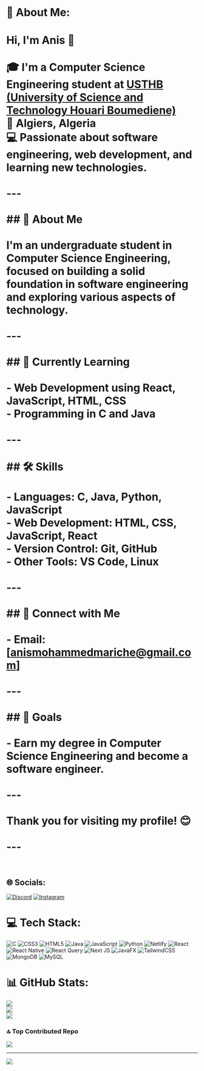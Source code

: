 # 💫 About Me:
# Hi, I'm Anis 👋<br><br>🎓 I'm a Computer Science Engineering student at [USTHB (University of Science and Technology Houari Boumediene)](https://www.usthb.dz/)  <br>📍 Algiers, Algeria  <br>💻 Passionate about software engineering, web development, and learning new technologies.  <br><br>---<br><br>## 🚀 About Me<br><br>I'm an undergraduate student in Computer Science Engineering, focused on building a solid foundation in software engineering and exploring various aspects of technology.<br><br>---<br><br>## 🌱 Currently Learning<br><br>- Web Development using React, JavaScript, HTML, CSS<br>- Programming in C and Java<br><br>---<br><br>## 🛠 Skills<br><br>- **Languages:** C, Java, Python, JavaScript<br>- **Web Development:** HTML, CSS, JavaScript, React<br>- **Version Control:** Git, GitHub<br>- **Other Tools:** VS Code, Linux  <br><br>---<br><br>## 🔗 Connect with Me<br><br>- Email: [anismohammedmariche@gmail.com]<br><br>---<br><br>## 🤔 Goals<br><br>- Earn my degree in Computer Science Engineering and become a software engineer.<br><br>---<br>  <br>Thank you for visiting my profile! 😊<br><br>---<br><br>


## 🌐 Socials:
[![Discord](https://img.shields.io/badge/Discord-%237289DA.svg?logo=discord&logoColor=white)](https://discord.gg/anis5890) [![Instagram](https://img.shields.io/badge/Instagram-%23E4405F.svg?logo=Instagram&logoColor=white)](https://instagram.com/anis_n005) 

# 💻 Tech Stack:
![C](https://img.shields.io/badge/c-%2300599C.svg?style=plastic&logo=c&logoColor=white) ![CSS3](https://img.shields.io/badge/css3-%231572B6.svg?style=plastic&logo=css3&logoColor=white) ![HTML5](https://img.shields.io/badge/html5-%23E34F26.svg?style=plastic&logo=html5&logoColor=white) ![Java](https://img.shields.io/badge/java-%23ED8B00.svg?style=plastic&logo=openjdk&logoColor=white) ![JavaScript](https://img.shields.io/badge/javascript-%23323330.svg?style=plastic&logo=javascript&logoColor=%23F7DF1E) ![Python](https://img.shields.io/badge/python-3670A0?style=plastic&logo=python&logoColor=ffdd54) ![Netlify](https://img.shields.io/badge/netlify-%23000000.svg?style=plastic&logo=netlify&logoColor=#00C7B7) ![React](https://img.shields.io/badge/react-%2320232a.svg?style=plastic&logo=react&logoColor=%2361DAFB) ![React Native](https://img.shields.io/badge/react_native-%2320232a.svg?style=plastic&logo=react&logoColor=%2361DAFB) ![React Query](https://img.shields.io/badge/-React%20Query-FF4154?style=plastic&logo=react%20query&logoColor=white) ![Next JS](https://img.shields.io/badge/Next-black?style=plastic&logo=next.js&logoColor=white) ![JavaFX](https://img.shields.io/badge/javafx-%23FF0000.svg?style=plastic&logo=javafx&logoColor=white) ![TailwindCSS](https://img.shields.io/badge/tailwindcss-%2338B2AC.svg?style=plastic&logo=tailwind-css&logoColor=white) ![MongoDB](https://img.shields.io/badge/MongoDB-%234ea94b.svg?style=plastic&logo=mongodb&logoColor=white) ![MySQL](https://img.shields.io/badge/mysql-4479A1.svg?style=plastic&logo=mysql&logoColor=white)
# 📊 GitHub Stats:
![](https://github-readme-stats.vercel.app/api?username=anisn00&theme=dark&hide_border=false&include_all_commits=false&count_private=false)<br/>
![](https://github-readme-streak-stats.herokuapp.com/?user=anisn00&theme=dark&hide_border=false)<br/>
![](https://github-readme-stats.vercel.app/api/top-langs/?username=anisn00&theme=dark&hide_border=false&include_all_commits=false&count_private=false&layout=compact)

### 🔝 Top Contributed Repo
![](https://github-contributor-stats.vercel.app/api?username=anisn00&limit=5&theme=dark&combine_all_yearly_contributions=true)

---
[![](https://visitcount.itsvg.in/api?id=anisn00&icon=9&color=0)](https://visitcount.itsvg.in)

<!-- Proudly created with GPRM ( https://gprm.itsvg.in ) -->
